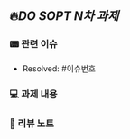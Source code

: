 ## 🔥*DO SOPT N차 과제*

### 📟 관련 이슈
- Resolved: #이슈번호

### 💻 과제 내용
<!-- 과제 내용을 자유롭게 적어주세요. -->

### 📝 리뷰 노트
<!-- 질문이나 리뷰어들이 특별히 더 봐줬으면 하는 사항이 있다면 적어주세요. -->
